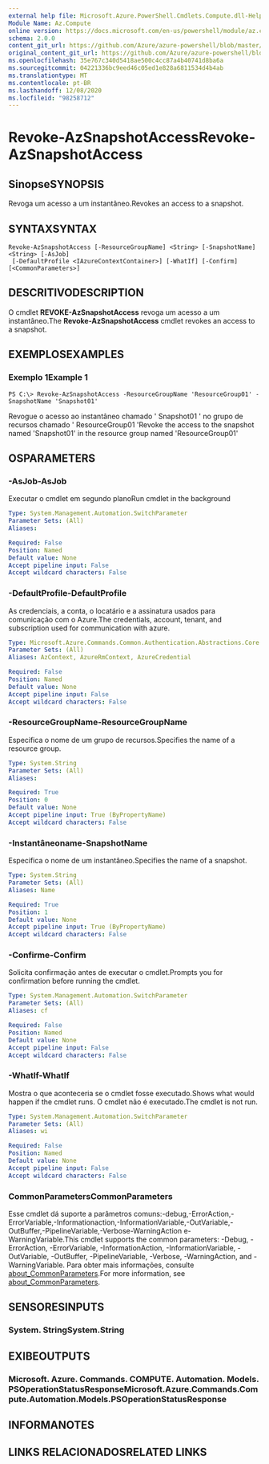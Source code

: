 ```yaml
---
external help file: Microsoft.Azure.PowerShell.Cmdlets.Compute.dll-Help.xml
Module Name: Az.Compute
online version: https://docs.microsoft.com/en-us/powershell/module/az.compute/revoke-azsnapshotaccess
schema: 2.0.0
content_git_url: https://github.com/Azure/azure-powershell/blob/master/src/Compute/Compute/help/Revoke-AzSnapshotAccess.md
original_content_git_url: https://github.com/Azure/azure-powershell/blob/master/src/Compute/Compute/help/Revoke-AzSnapshotAccess.md
ms.openlocfilehash: 35e767c340d5418ae500c4cc87a4b40741d8ba6a
ms.sourcegitcommit: 04221336bc9eed46c05ed1e828a6811534d4b4ab
ms.translationtype: MT
ms.contentlocale: pt-BR
ms.lasthandoff: 12/08/2020
ms.locfileid: "98258712"
---
```

# <span data-ttu-id="22b31-101">Revoke-AzSnapshotAccess</span><span class="sxs-lookup"><span data-stu-id="22b31-101">Revoke-AzSnapshotAccess</span></span>

## <span data-ttu-id="22b31-102">Sinopse</span><span class="sxs-lookup"><span data-stu-id="22b31-102">SYNOPSIS</span></span>
<span data-ttu-id="22b31-103">Revoga um acesso a um instantâneo.</span><span class="sxs-lookup"><span data-stu-id="22b31-103">Revokes an access to a snapshot.</span></span>

## <span data-ttu-id="22b31-104">SYNTAX</span><span class="sxs-lookup"><span data-stu-id="22b31-104">SYNTAX</span></span>

```
Revoke-AzSnapshotAccess [-ResourceGroupName] <String> [-SnapshotName] <String> [-AsJob]
 [-DefaultProfile <IAzureContextContainer>] [-WhatIf] [-Confirm] [<CommonParameters>]
```

## <span data-ttu-id="22b31-105">DESCRITIVO</span><span class="sxs-lookup"><span data-stu-id="22b31-105">DESCRIPTION</span></span>
<span data-ttu-id="22b31-106">O cmdlet **REVOKE-AzSnapshotAccess** revoga um acesso a um instantâneo.</span><span class="sxs-lookup"><span data-stu-id="22b31-106">The **Revoke-AzSnapshotAccess** cmdlet revokes an access to a snapshot.</span></span>

## <span data-ttu-id="22b31-107">EXEMPLOS</span><span class="sxs-lookup"><span data-stu-id="22b31-107">EXAMPLES</span></span>

### <span data-ttu-id="22b31-108">Exemplo 1</span><span class="sxs-lookup"><span data-stu-id="22b31-108">Example 1</span></span>
```
PS C:\> Revoke-AzSnapshotAccess -ResourceGroupName 'ResourceGroup01' -SnapshotName 'Snapshot01'
```

<span data-ttu-id="22b31-109">Revogue o acesso ao instantâneo chamado ' Snapshot01 ' no grupo de recursos chamado ' ResourceGroup01 '</span><span class="sxs-lookup"><span data-stu-id="22b31-109">Revoke the access to the snapshot named 'Snapshot01' in the resource group named 'ResourceGroup01'</span></span>

## <span data-ttu-id="22b31-110">OS</span><span class="sxs-lookup"><span data-stu-id="22b31-110">PARAMETERS</span></span>

### <span data-ttu-id="22b31-111">-AsJob</span><span class="sxs-lookup"><span data-stu-id="22b31-111">-AsJob</span></span>
<span data-ttu-id="22b31-112">Executar o cmdlet em segundo plano</span><span class="sxs-lookup"><span data-stu-id="22b31-112">Run cmdlet in the background</span></span>

```yaml
Type: System.Management.Automation.SwitchParameter
Parameter Sets: (All)
Aliases:

Required: False
Position: Named
Default value: None
Accept pipeline input: False
Accept wildcard characters: False
```

### <span data-ttu-id="22b31-113">-DefaultProfile</span><span class="sxs-lookup"><span data-stu-id="22b31-113">-DefaultProfile</span></span>
<span data-ttu-id="22b31-114">As credenciais, a conta, o locatário e a assinatura usados para comunicação com o Azure.</span><span class="sxs-lookup"><span data-stu-id="22b31-114">The credentials, account, tenant, and subscription used for communication with azure.</span></span>

```yaml
Type: Microsoft.Azure.Commands.Common.Authentication.Abstractions.Core.IAzureContextContainer
Parameter Sets: (All)
Aliases: AzContext, AzureRmContext, AzureCredential

Required: False
Position: Named
Default value: None
Accept pipeline input: False
Accept wildcard characters: False
```

### <span data-ttu-id="22b31-115">-ResourceGroupName</span><span class="sxs-lookup"><span data-stu-id="22b31-115">-ResourceGroupName</span></span>
<span data-ttu-id="22b31-116">Especifica o nome de um grupo de recursos.</span><span class="sxs-lookup"><span data-stu-id="22b31-116">Specifies the name of a resource group.</span></span>

```yaml
Type: System.String
Parameter Sets: (All)
Aliases:

Required: True
Position: 0
Default value: None
Accept pipeline input: True (ByPropertyName)
Accept wildcard characters: False
```

### <span data-ttu-id="22b31-117">-Instantâneoname</span><span class="sxs-lookup"><span data-stu-id="22b31-117">-SnapshotName</span></span>
<span data-ttu-id="22b31-118">Especifica o nome de um instantâneo.</span><span class="sxs-lookup"><span data-stu-id="22b31-118">Specifies the name of a snapshot.</span></span>

```yaml
Type: System.String
Parameter Sets: (All)
Aliases: Name

Required: True
Position: 1
Default value: None
Accept pipeline input: True (ByPropertyName)
Accept wildcard characters: False
```

### <span data-ttu-id="22b31-119">-Confirme</span><span class="sxs-lookup"><span data-stu-id="22b31-119">-Confirm</span></span>
<span data-ttu-id="22b31-120">Solicita confirmação antes de executar o cmdlet.</span><span class="sxs-lookup"><span data-stu-id="22b31-120">Prompts you for confirmation before running the cmdlet.</span></span>

```yaml
Type: System.Management.Automation.SwitchParameter
Parameter Sets: (All)
Aliases: cf

Required: False
Position: Named
Default value: None
Accept pipeline input: False
Accept wildcard characters: False
```

### <span data-ttu-id="22b31-121">-WhatIf</span><span class="sxs-lookup"><span data-stu-id="22b31-121">-WhatIf</span></span>
<span data-ttu-id="22b31-122">Mostra o que aconteceria se o cmdlet fosse executado.</span><span class="sxs-lookup"><span data-stu-id="22b31-122">Shows what would happen if the cmdlet runs.</span></span> <span data-ttu-id="22b31-123">O cmdlet não é executado.</span><span class="sxs-lookup"><span data-stu-id="22b31-123">The cmdlet is not run.</span></span>

```yaml
Type: System.Management.Automation.SwitchParameter
Parameter Sets: (All)
Aliases: wi

Required: False
Position: Named
Default value: None
Accept pipeline input: False
Accept wildcard characters: False
```

### <span data-ttu-id="22b31-124">CommonParameters</span><span class="sxs-lookup"><span data-stu-id="22b31-124">CommonParameters</span></span>
<span data-ttu-id="22b31-125">Esse cmdlet dá suporte a parâmetros comuns:-debug,-ErrorAction,-ErrorVariable,-Informationaction,-InformationVariable,-OutVariable,-OutBuffer,-PipelineVariable,-Verbose-WarningAction e-WarningVariable.</span><span class="sxs-lookup"><span data-stu-id="22b31-125">This cmdlet supports the common parameters: -Debug, -ErrorAction, -ErrorVariable, -InformationAction, -InformationVariable, -OutVariable, -OutBuffer, -PipelineVariable, -Verbose, -WarningAction, and -WarningVariable.</span></span> <span data-ttu-id="22b31-126">Para obter mais informações, consulte [about_CommonParameters](http://go.microsoft.com/fwlink/?LinkID=113216).</span><span class="sxs-lookup"><span data-stu-id="22b31-126">For more information, see [about_CommonParameters](http://go.microsoft.com/fwlink/?LinkID=113216).</span></span>

## <span data-ttu-id="22b31-127">SENSORES</span><span class="sxs-lookup"><span data-stu-id="22b31-127">INPUTS</span></span>

### <span data-ttu-id="22b31-128">System. String</span><span class="sxs-lookup"><span data-stu-id="22b31-128">System.String</span></span>

## <span data-ttu-id="22b31-129">EXIBE</span><span class="sxs-lookup"><span data-stu-id="22b31-129">OUTPUTS</span></span>

### <span data-ttu-id="22b31-130">Microsoft. Azure. Commands. COMPUTE. Automation. Models. PSOperationStatusResponse</span><span class="sxs-lookup"><span data-stu-id="22b31-130">Microsoft.Azure.Commands.Compute.Automation.Models.PSOperationStatusResponse</span></span>

## <span data-ttu-id="22b31-131">INFORMA</span><span class="sxs-lookup"><span data-stu-id="22b31-131">NOTES</span></span>

## <span data-ttu-id="22b31-132">LINKS RELACIONADOS</span><span class="sxs-lookup"><span data-stu-id="22b31-132">RELATED LINKS</span></span>

